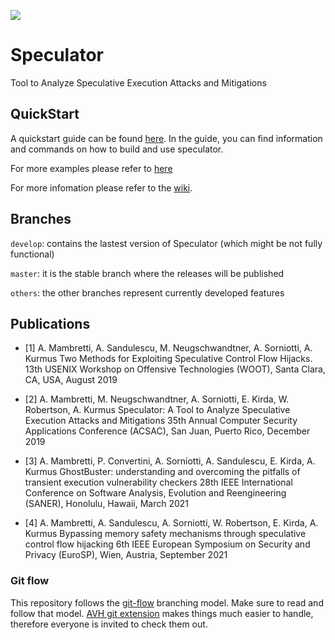[![](https://github.com/ibm-research/speculator/workflows/Speculator%20CI/badge.svg)](https://github.com/ibm-research/speculator/actions)
# Speculator

Tool to Analyze Speculative Execution Attacks and Mitigations

## QuickStart
A quickstart guide can be found [here](https://github.com/ibm-research/speculator/wiki/Quick_Start).
In the guide, you can find information and commands on how to build and use speculator.

For more examples please refer to [here](https://github.com/ibm-research/speculator/wiki/Examples)

For more infomation please refer to the [wiki](https://github.com/ibm-research/speculator/wiki).

## Branches
`develop`: contains the lastest version of Speculator (which might be not fully functional)

`master`: it is the stable branch where the releases will be published

`others`: the other branches represent currently developed features

## Publications
* [1] A. Mambretti, A. Sandulescu, M. Neugschwandtner, A. Sorniotti, A. Kurmus
      Two Methods for Exploiting Speculative Control Flow Hijacks.
      13th USENIX Workshop on Offensive Technologies (WOOT), Santa Clara, CA, USA, August 2019

* [2] A. Mambretti, M. Neugschwandtner, A. Sorniotti, E. Kirda, W. Robertson, A. Kurmus
      Speculator: A Tool to Analyze Speculative Execution Attacks and Mitigations
      35th Annual Computer Security Applications Conference (ACSAC), San Juan, Puerto Rico, December 2019

* [3] A. Mambretti, P. Convertini, A. Sorniotti, A. Sandulescu, E. Kirda, A. Kurmus
      GhostBuster: understanding and overcoming the pitfalls of transient execution vulnerability checkers
      28th IEEE International Conference on Software Analysis, Evolution and Reengineering (SANER), Honolulu, Hawaii, March 2021

* [4] A. Mambretti, A. Sandulescu, A. Sorniotti, W. Robertson, E. Kirda, A. Kurmus
      Bypassing memory safety mechanisms through speculative control flow hijacking
      6th IEEE European Symposium on Security and Privacy (EuroSP), Wien, Austria, September 2021

### Git flow
This repository follows the [git-flow][git-flow] branching model. Make sure to read and
follow that model. [AVH git extension][git-flow-avh] makes things much easier to handle,
therefore everyone is invited to check them out.


[git-flow]: http://nvie.com/posts/a-successful-git-branching-model/
[git-flow-avh]: https://github.com/petervanderdoes/gitflow/
